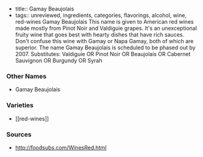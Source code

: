 - title:: Gamay Beaujolais
- tags:: unreviewed, ingredients, categories, flavorings, alcohol, wine, red-wines
Gamay Beaujolais This name is given to American red wines made mostly from Pinot Noir and Valdiguie grapes. It's an unexceptional fruity wine that goes best with hearty dishes that have rich sauces. Don't confuse this wine with Gamay or Napa Gamay, both of which are superior. The name Gamay Beaujolais is scheduled to be phased out by 2007. Substitutes: Valdiguie OR Pinot Noir OR Beaujolais OR Cabernet Sauvignon OR Burgundy OR Syrah

### Other Names

* Gamay Beaujolais

### Varieties

* [[red-wines]]

### Sources
* http://foodsubs.com/WinesRed.html
